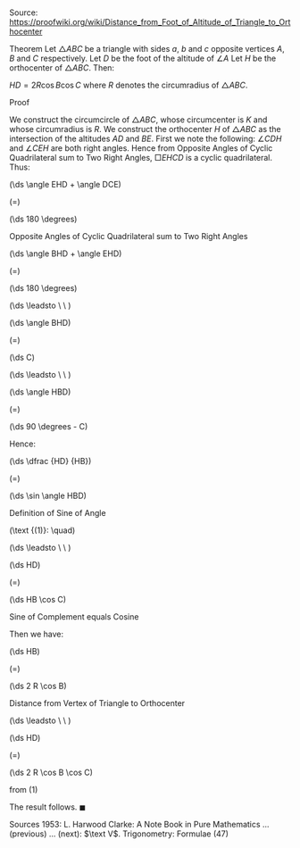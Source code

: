 # 

Source: https://proofwiki.org/wiki/Distance_from_Foot_of_Altitude_of_Triangle_to_Orthocenter

Theorem
Let $\triangle ABC$ be a triangle with sides $a$, $b$ and $c$ opposite vertices $A$, $B$ and $C$ respectively.
Let $D$ be the foot of the altitude of $\angle A$
Let $H$ be the orthocenter of $\triangle ABC$.
Then:

$HD = 2 R \cos B \cos C$
where $R$ denotes the circumradius of $\triangle ABC$.


Proof

We construct the circumcircle of $\triangle ABC$, whose circumcenter is $K$ and whose circumradius is $R$.
We construct the orthocenter $H$ of $\triangle ABC$ as the intersection of the altitudes $AD$ and $BE$.
First we note the following:
$\angle CDH$ and $\angle CEH$ are both right angles.
Hence from Opposite Angles of Cyclic Quadrilateral sum to Two Right Angles, $\Box EHCD$ is a cyclic quadrilateral.
Thus:














\(\ds \angle EHD + \angle DCE\)

\(=\)







\(\ds 180 \degrees\)





Opposite Angles of Cyclic Quadrilateral sum to Two Right Angles














\(\ds \angle BHD + \angle EHD\)

\(=\)







\(\ds 180 \degrees\)














\(\ds \leadsto \ \ \)





\(\ds \angle BHD\)

\(=\)







\(\ds C\)














\(\ds \leadsto \ \ \)





\(\ds \angle HBD\)

\(=\)







\(\ds 90 \degrees - C\)










Hence:














\(\ds \dfrac {HD} {HB}\)

\(=\)







\(\ds \sin \angle HBD\)





Definition of Sine of Angle




\(\text {(1)}: \quad\)



\(\ds \leadsto \ \ \)





\(\ds HD\)

\(=\)







\(\ds HB \cos C\)





Sine of Complement equals Cosine




Then we have:














\(\ds HB\)

\(=\)







\(\ds 2 R \cos B\)





Distance from Vertex of Triangle to Orthocenter








\(\ds \leadsto \ \ \)





\(\ds HD\)

\(=\)







\(\ds 2 R \cos B \cos C\)





from $(1)$



The result follows.
$\blacksquare$


Sources
1953: L. Harwood Clarke: A Note Book in Pure Mathematics ... (previous) ... (next): $\text V$. Trigonometry: Formulae $(47)$




